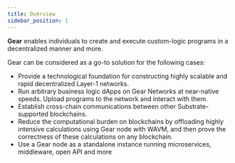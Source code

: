 ```yaml
---
title: Overview
sidebar_position: 1
---
```


**Gear** enables individuals to create and execute custom-logic programs in a decentralized manner and more. 

Gear can be considered as a go-to solution for the following cases:
- Provide a technological foundation for constructing highly scalable and rapid decentralized Layer-1 networks.
- Run arbitrary business logic dApps on Gear Networks at near-native speeds. Upload programs to the network and interact with them.
- Establish cross-chain communications between other Substrate-supported blockchains.
- Reduce the computational burden on blockchains by offloading highly intensive calculations using Gear node with WAVM, and then prove the correctness of these calculations on any blockchain.
- Use a Gear node as a standalone instance running microservices, middleware, open API and more
